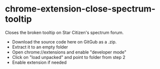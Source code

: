 # chrome-extension-close-spectrum-tooltip
 Closes the broken tooltip on Star Citizen's spectrum forum.

- Download the source code here on GitGub as a .zip.
- Extract it to an empty folder
- Open chrome://extensions and enable "developer mode"
- Click on "load unpacked" and point to folder from step 2
- Enable extension if needed
